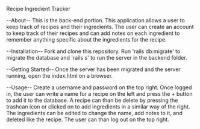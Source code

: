 Recipe Ingredient Tracker


--About--
This is the back-end portion.
This application allows a user to keep track of recipes and their ingredients. The user can create an account to keep track of their recipes
and can add notes on each ingredient to remember anything specific about the ingredients for the recipe.

--Installation--
Fork and clone this repository.
Run 'rails db:migrate' to migrate the database and 'rails s' to run the server in the backend folder.

--Getting Started--
Once the server has been migrated and the server running, open the index.html on a browser.

--Usage--
Create a username and password on the top right.
Once logged in, the user can write a name for a recipe on the left and press the + button to add it to the database.
A recipe can than be delete by pressing the trashcan icon or clicked on to add ingredients in a similar way of the right.
The ingredients can be edited to change the name, add notes to it, and deleted like the recipe.
The user can than log out on the top right.